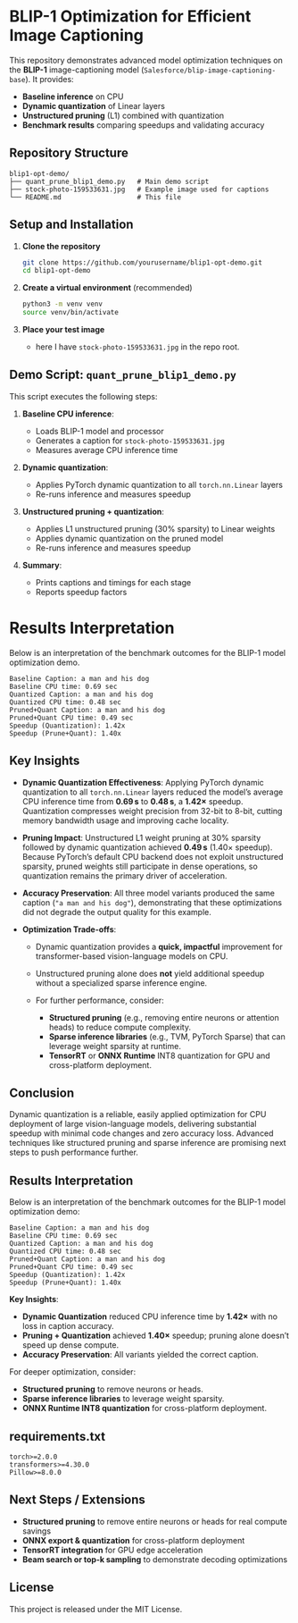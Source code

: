 # BLIP-1 Optimization for Efficient Image Captioning

This repository demonstrates advanced model optimization techniques on the **BLIP-1** image-captioning model (`Salesforce/blip-image-captioning-base`). It provides:

* **Baseline inference** on CPU
* **Dynamic quantization** of Linear layers
* **Unstructured pruning** (L1) combined with quantization
* **Benchmark results** comparing speedups and validating accuracy

## Repository Structure

```plaintext
blip1-opt-demo/
├── quant_prune_blip1_demo.py   # Main demo script
├── stock-photo-159533631.jpg   # Example image used for captions
└── README.md                   # This file
```

## Setup and Installation

1. **Clone the repository**

   ```bash
   git clone https://github.com/yourusername/blip1-opt-demo.git
   cd blip1-opt-demo
   ```

2. **Create a virtual environment** (recommended)

   ```bash
   python3 -m venv venv
   source venv/bin/activate
   ```
3. **Place your test image**

   * here I have `stock-photo-159533631.jpg` in the repo root.

## Demo Script: `quant_prune_blip1_demo.py`

This script executes the following steps:

1. **Baseline CPU inference**:

   * Loads BLIP-1 model and processor
   * Generates a caption for `stock-photo-159533631.jpg`
   * Measures average CPU inference time

2. **Dynamic quantization**:

   * Applies PyTorch dynamic quantization to all `torch.nn.Linear` layers
   * Re-runs inference and measures speedup

3. **Unstructured pruning + quantization**:

   * Applies L1 unstructured pruning (30% sparsity) to Linear weights
   * Applies dynamic quantization on the pruned model
   * Re-runs inference and measures speedup

4. **Summary**:

   * Prints captions and timings for each stage
   * Reports speedup factors

# Results Interpretation

Below is an interpretation of the benchmark outcomes for the BLIP-1 model optimization demo.

```text
Baseline Caption: a man and his dog
Baseline CPU time: 0.69 sec
Quantized Caption: a man and his dog
Quantized CPU time: 0.48 sec
Pruned+Quant Caption: a man and his dog
Pruned+Quant CPU time: 0.49 sec
Speedup (Quantization): 1.42x
Speedup (Prune+Quant): 1.40x
```

## Key Insights

* **Dynamic Quantization Effectiveness**: Applying PyTorch dynamic quantization to all `torch.nn.Linear` layers reduced the model’s average CPU inference time from **0.69 s** to **0.48 s**, a **1.42×** speedup. Quantization compresses weight precision from 32-bit to 8-bit, cutting memory bandwidth usage and improving cache locality.

* **Pruning Impact**: Unstructured L1 weight pruning at 30% sparsity followed by dynamic quantization achieved **0.49 s** (1.40× speedup). Because PyTorch’s default CPU backend does not exploit unstructured sparsity, pruned weights still participate in dense operations, so quantization remains the primary driver of acceleration.

* **Accuracy Preservation**: All three model variants produced the same caption (`"a man and his dog"`), demonstrating that these optimizations did not degrade the output quality for this example.

* **Optimization Trade-offs**:

  * Dynamic quantization provides a **quick, impactful** improvement for transformer-based vision-language models on CPU.
  * Unstructured pruning alone does **not** yield additional speedup without a specialized sparse inference engine.
  * For further performance, consider:

    * **Structured pruning** (e.g., removing entire neurons or attention heads) to reduce compute complexity.
    * **Sparse inference libraries** (e.g., TVM, PyTorch Sparse) that can leverage weight sparsity at runtime.
    * **TensorRT** or **ONNX Runtime** INT8 quantization for GPU and cross-platform deployment.

## Conclusion

Dynamic quantization is a reliable, easily applied optimization for CPU deployment of large vision-language models, delivering substantial speedup with minimal code changes and zero accuracy loss. Advanced techniques like structured pruning and sparse inference are promising next steps to push performance further.

## Results Interpretation

Below is an interpretation of the benchmark outcomes for the BLIP-1 model optimization demo:

```text
Baseline Caption: a man and his dog
Baseline CPU time: 0.69 sec
Quantized Caption: a man and his dog
Quantized CPU time: 0.48 sec
Pruned+Quant Caption: a man and his dog
Pruned+Quant CPU time: 0.49 sec
Speedup (Quantization): 1.42x
Speedup (Prune+Quant): 1.40x
```

**Key Insights**:

* **Dynamic Quantization** reduced CPU inference time by **1.42×** with no loss in caption accuracy.
* **Pruning + Quantization** achieved **1.40×** speedup; pruning alone doesn’t speed up dense compute.
* **Accuracy Preservation**: All variants yielded the correct caption.

For deeper optimization, consider:

* **Structured pruning** to remove neurons or heads.
* **Sparse inference libraries** to leverage weight sparsity.
* **ONNX Runtime INT8 quantization** for cross-platform deployment.

## requirements.txt

```text
torch>=2.0.0
transformers>=4.30.0
Pillow>=8.0.0
```


## Next Steps / Extensions

* **Structured pruning** to remove entire neurons or heads for real compute savings
* **ONNX export & quantization** for cross-platform deployment
* **TensorRT integration** for GPU edge acceleration
* **Beam search or top‑k sampling** to demonstrate decoding optimizations

## License

This project is released under the MIT License.
